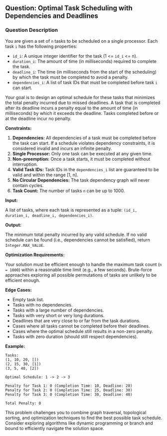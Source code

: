 ## Question: Optimal Task Scheduling with Dependencies and Deadlines

### Question Description

You are given a set of `n` tasks to be scheduled on a single processor. Each task `i` has the following properties:

*   `id_i`: A unique integer identifier for the task (1 <= `id_i` <= n).
*   `duration_i`: The amount of time (in milliseconds) required to complete the task.
*   `deadline_i`: The time (in milliseconds from the start of the scheduling) by which the task must be completed to avoid a penalty.
*   `dependencies_i`: A list of task IDs that must be completed before task `i` can start.

Your goal is to design an optimal schedule for these tasks that minimizes the total penalty incurred due to missed deadlines. A task that is completed after its deadline incurs a penalty equal to the amount of time (in milliseconds) by which it exceeds the deadline. Tasks completed before or at the deadline incur no penalty.

**Constraints:**

1.  **Dependencies:** All dependencies of a task must be completed before the task can start. If a schedule violates dependency constraints, it is considered invalid and incurs an infinite penalty.
2.  **Single Processor:** Only one task can be executed at any given time.
3.  **Non-preemption:** Once a task starts, it must be completed without interruption.
4.  **Valid Task IDs:** Task IDs in the `dependencies_i` list are guaranteed to be valid and within the range [1, n].
5.  **No Circular Dependencies:** The task dependency graph will never contain cycles.
6.  **Task Count:** The number of tasks `n` can be up to 1000.

**Input:**

A list of tasks, where each task is represented as a tuple: `(id_i, duration_i, deadline_i, dependencies_i)`.

**Output:**

The minimum total penalty incurred by any valid schedule. If no valid schedule can be found (i.e., dependencies cannot be satisfied), return `Integer.MAX_VALUE`.

**Optimization Requirements:**

Your solution must be efficient enough to handle the maximum task count (`n = 1000`) within a reasonable time limit (e.g., a few seconds).  Brute-force approaches exploring all possible permutations of tasks are unlikely to be efficient enough.

**Edge Cases:**

*   Empty task list.
*   Tasks with no dependencies.
*   Tasks with a large number of dependencies.
*   Tasks with very short or very long durations.
*   Deadlines that are very close to or far from the task durations.
*   Cases where all tasks cannot be completed before their deadlines.
*   Cases where the optimal schedule still results in a non-zero penalty.
*   Tasks with zero duration (should still respect dependencies).

**Example:**

```
Tasks:
(1, 10, 20, [])
(2, 15, 30, [1])
(3, 5, 40, [2])

Optimal Schedule: 1 -> 2 -> 3

Penalty for Task 1: 0 (Completion Time: 10, Deadline: 20)
Penalty for Task 2: 0 (Completion Time: 25, Deadline: 30)
Penalty for Task 3: 0 (Completion Time: 30, Deadline: 40)

Total Penalty: 0
```

This problem challenges you to combine graph traversal, topological sorting, and optimization techniques to find the best possible task schedule. Consider exploring algorithms like dynamic programming or branch and bound to efficiently navigate the solution space.
